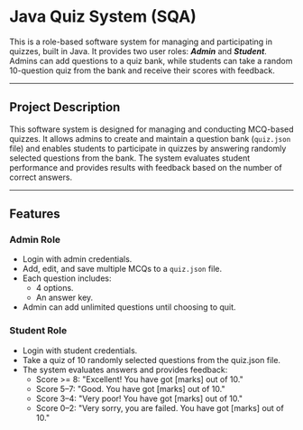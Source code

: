 # Java Quiz System (SQA)

This is a role-based software system for managing and participating in quizzes, built in Java. It provides two user roles: ***Admin*** and ***Student***. Admins can add questions to a quiz bank, while students can take a random 10-question quiz from the bank and receive their scores with feedback.

---

## Project Description

This software system is designed for managing and conducting MCQ-based quizzes. It allows admins to create and maintain a question bank (`quiz.json` file) and enables students to participate in quizzes by answering randomly selected questions from the bank. The system evaluates student performance and provides results with feedback based on the number of correct answers.

---

## Features

### Admin Role
- Login with admin credentials.
- Add, edit, and save multiple MCQs to a `quiz.json` file.
- Each question includes:
  - 4 options.
  - An answer key.
- Admin can add unlimited questions until choosing to quit.

### Student Role
- Login with student credentials.
- Take a quiz of 10 randomly selected questions from the quiz.json file.
- The system evaluates answers and provides feedback:
    - Score >= 8: "Excellent! You have got [marks] out of 10."
    - Score 5–7: "Good. You have got [marks] out of 10."
    - Score 3–4: "Very poor! You have got [marks] out of 10."
    - Score 0–2: "Very sorry, you are failed. You have got [marks] out of 10."

